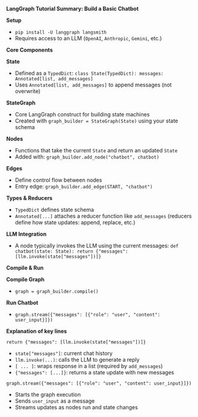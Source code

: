 **LangGraph Tutorial Summary: Build a Basic Chatbot**

**Setup**
- `pip install -U langgraph langsmith`
- Requires access to an LLM (`OpenAI`, `Anthropic`, `Gemini`, etc.)

**Core Components**

**State**
- Defined as a `TypedDict`:
  `class State(TypedDict): messages: Annotated[list, add_messages]`
- Uses `Annotated[list, add_messages]` to append messages (not overwrite)

**StateGraph**
- Core LangGraph construct for building state machines
- Created with `graph_builder = StateGraph(State)` using your state schema

**Nodes**
- Functions that take the current `State` and return an updated `State`
- Added with: `graph_builder.add_node("chatbot", chatbot)`

**Edges**
- Define control flow between nodes
- Entry edge: `graph_builder.add_edge(START, "chatbot")`

**Types & Reducers**
- `TypedDict` defines state schema
- `Annotated[...]` attaches a reducer function like `add_messages`
  (reducers define how state updates: append, replace, etc.)

**LLM Integration**
- A node typically invokes the LLM using the current messages:
  `def chatbot(state: State): return {"messages": [llm.invoke(state["messages"])]}`

**Compile & Run**

**Compile Graph**
- `graph = graph_builder.compile()`

**Run Chatbot**
- `graph.stream({"messages": [{"role": "user", "content": user_input}]})`

**Explanation of key lines**

`return {"messages": [llm.invoke(state["messages"])]}`
- `state["messages"]`: current chat history
- `llm.invoke(...)`: calls the LLM to generate a reply
- `[ ... ]`: wraps response in a list (required by `add_messages`)
- `{"messages": [...]}`: returns a state update with new messages

`graph.stream({"messages": [{"role": "user", "content": user_input}]})`
- Starts the graph execution
- Sends `user_input` as a message
- Streams updates as nodes run and state changes